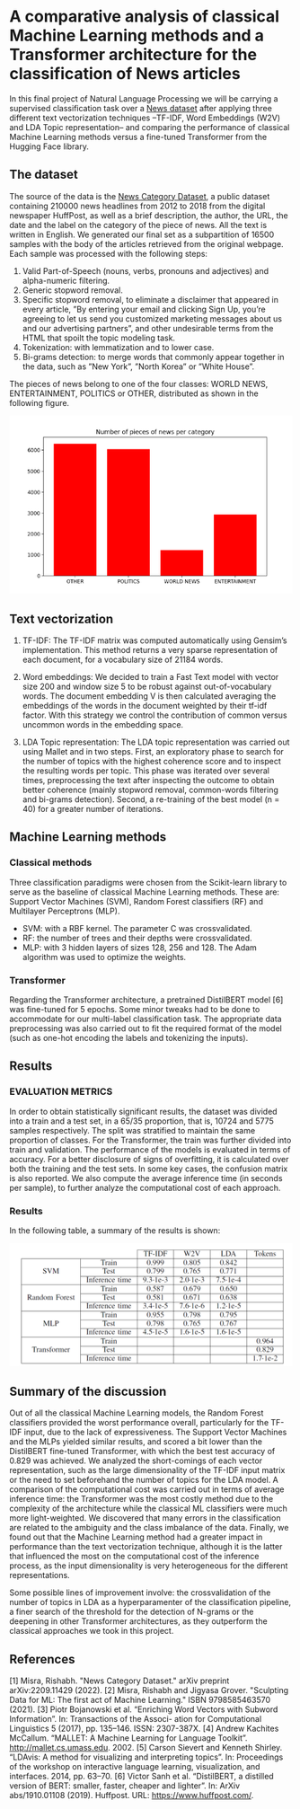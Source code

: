 # A comparative analysis of classical Machine Learning methods and a Transformer architecture for the classification of News articles



In this final project of Natural Language Processing we will be carrying a supervised classification task over a [News dataset](https://www.kaggle.com/datasets/rmisra/news-category-dataset) after applying three different text vectorization techniques –TF-IDF, Word Embeddings (W2V) and LDA Topic representation– and comparing the performance of classical Machine Learning methods versus a fine-tuned Transformer from the Hugging Face library.


## The dataset

The source of the data is the [News Category Dataset](https://www.kaggle.com/datasets/rmisra/news-category-dataset), a public dataset containing 210000 news headlines from 2012 to 2018 from the digital newspaper HuffPost, as well as a brief description, the author, the URL, the date and the label on the category of the piece of news. All the text is written in English. We generated our final set as a subpartition of 16500 samples with the body of the articles retrieved from the original webpage. Each sample was processed with the following steps:
1) Valid Part-of-Speech (nouns, verbs, pronouns and adjectives)
and alpha-numeric filtering.
2) Generic stopword removal.
3) Specific stopword removal, to eliminate a disclaimer
that appeared in every article, ”By entering your email
and clicking Sign Up, you’re agreeing to let us send
you customized marketing messages about us and our
advertising partners”, and other undesirable terms
from the HTML that spoilt the topic modeling task.
4) Tokenization: with lemmatization and to lower case.
5) Bi-grams detection: to merge words that commonly
appear together in the data, such as ”New York”,
”North Korea” or ”White House”.

The pieces of news belong to one of the four classes: WORLD NEWS, ENTERTAINMENT, POLITICS or OTHER, distributed as shown in the following figure.

![classes](https://github.com/CesarCaramazana/NLP_NewsCategory/blob/main/Figures/classes.PNG)


## Text vectorization

1) TF-IDF: The TF-IDF matrix was computed automatically using Gensim’s implementation. This method returns a very sparse representation of each document, for a vocabulary size of 21184 words.
2) Word embeddings: We decided to train a Fast Text model with vector size 200 and window size 5 to be robust against out-of-vocabulary words. The document
embedding V is then calculated averaging the embeddings of the words in the document weighted by their tf-idf factor. With this strategy we control the contribution of common versus uncommon words in the embedding space.

3) LDA Topic representation: The LDA topic representation was carried out using Mallet and in two steps. First, an exploratory phase to search for the number of topics with the highest coherence score and to inspect the resulting words per topic. This phase was iterated over several times, preprocessing the text after inspecting the outcome to obtain better coherence (mainly stopword removal, common-words filtering and bi-grams detection). Second, a re-training of the best model (n = 40) for a greater number of iterations. 


## Machine Learning methods

### Classical methods
Three classification paradigms were chosen from the Scikit-learn library to serve as the baseline of classical Machine Learning methods. These are: Support Vector Machines (SVM), Random Forest classifiers (RF) and Multilayer Perceptrons (MLP).
- SVM: with a RBF kernel. The parameter C was crossvalidated.
- RF: the number of trees and their depths were crossvalidated.
- MLP: with 3 hidden layers of sizes 128, 256 and 128. The Adam algorithm was used to optimize the weights.


### Transformer
Regarding the Transformer architecture, a pretrained DistilBERT model [6] was fine-tuned for 5 epochs. Some minor tweaks had to be done to accommodate for our multi-label classification task. The appropriate data preprocessing was also carried out to fit the required format of the model (such as one-hot encoding the labels and tokenizing the inputs).



## Results

### EVALUATION METRICS
In order to obtain statistically significant results, the dataset was divided into a train and a test set, in a 65/35 proportion, that is, 10724 and 5775 samples respectively. The split was stratified to maintain the same proportion of classes. For the Transformer, the train was further divided into train and validation.
The performance of the models is evaluated in terms of accuracy. For a better disclosure of signs of overfitting, it is calculated over both the training and the test sets. In some key cases, the confusion matrix is also reported. We also compute the average inference time (in seconds per sample), to further analyze the computational cost of each approach.

### Results
In the following table, a summary of the results is shown:

![Results](https://github.com/CesarCaramazana/NLP_NewsCategory/blob/main/Figures/results.PNG)

## Summary of the discussion

Out of all the classical Machine Learning models, the Random Forest classifiers provided the worst performance overall, particularly for the TF-IDF input, due to the lack of expressiveness. The Support Vector Machines and the MLPs yielded similar results, and scored a bit lower than the DistilBERT fine-tuned Transformer, with which the best test accuracy of 0.829 was achieved. We analyzed the short-comings of each vector representation, such as the large dimensionality of the TF-IDF input matrix or the need to set beforehand the number of topics for the LDA model. A comparison of the computational cost was carried out in terms of average inference time: the Transformer was the most costly method due to the complexity of the architecture while the classical ML classifiers were much more light-weighted. We discovered that many errors in the classification are related to the ambiguity and the class imbalance of the data. Finally, we found out that the Machine Learning method had a greater impact in performance than the text vectorization technique, although it is the latter that influenced the most on the computational cost of the inference process, as the input dimensionality is very heterogeneous for the different representations.

Some possible lines of improvement involve: the crossvalidation of the number of topics in LDA as a hyperparamenter of the classification pipeline, a finer search of the threshold for the detection of N-grams or the deepening in other Transformer architectures, as they outperform the classical approaches we took in this project.

## References

[1] Misra, Rishabh. "News Category Dataset." arXiv preprint arXiv:2209.11429 (2022).
[2] Misra, Rishabh and Jigyasa Grover. "Sculpting Data for ML: The first act of Machine Learning." ISBN 9798585463570 (2021).
[3] Piotr Bojanowski et al. “Enriching Word Vectors with Subword Information”. In: Transactions of the Associ- ation for Computational Linguistics 5 (2017), pp. 135–146. ISSN: 2307-387X.
[4] Andrew Kachites McCallum. “MALLET: A Machine Learning for Language Toolkit”. http://mallet.cs.umass.edu. 2002.
[5] Carson Sievert and Kenneth Shirley. “LDAvis: A method for visualizing and interpreting topics”. In: Proceedings of the workshop on interactive language learning, visualization, and interfaces. 2014, pp. 63–70.
[6] Victor Sanh et al. “DistilBERT, a distilled version of BERT: smaller, faster, cheaper and lighter”. In: ArXiv abs/1910.01108 (2019).
Huffpost. URL: https://www.huffpost.com/.
